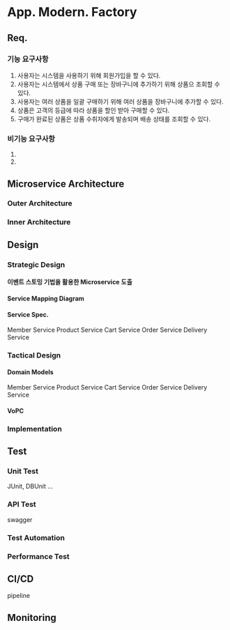 # App. Modern. Factory

## Req.
### 기능 요구사항
1. 사용자는 시스템을 사용하기 위해 회원가입을 할 수 있다.
2. 사용자는 시스템에서 상품 구매 또는 장바구니에 추가하기 위해 상품으 조회할 수 있다.
3. 사용자는 여러 상품을 일괄 구매하기 위해 여러 상품을 장바구니에 추가할 수 있다.
4. 상품은 고객의 등급에 따라 상품을 할인 받아 구매할 수 있다.
5. 구매가 완료된 상품은 상품 수취자에게 발송되며 배송 상태를 조회할 수 있다.

### 비기능 요구사항
1. 
2. 

## Microservice Architecture
### Outer Architecture
### Inner Architecture

## Design
### Strategic Design
#### 이벤트 스토밍 기법을 활용한 Microservice 도출
#### Service Mapping Diagram
#### Service Spec.
Member Service
Product Service
Cart Service
Order Service
Delivery Service

### Tactical Design
#### Domain Models
Member Service
Product Service
Cart Service
Order Service
Delivery Service

#### VoPC


### Implementation

## Test
### Unit Test
JUnit, DBUnit ...
### API Test
swagger

### Test Automation
### Performance Test

## CI/CD
pipeline

## Monitoring


